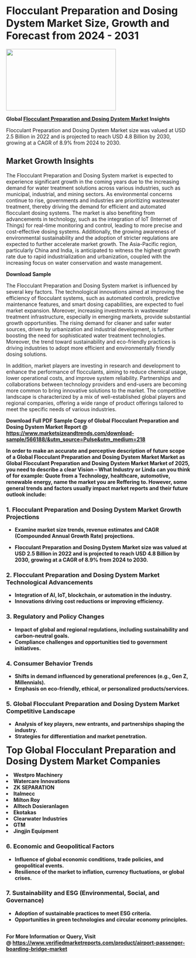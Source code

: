 <H1>Flocculant Preparation and Dosing Dystem Market Size, Growth and Forecast from 2024 - 2031</H1><img class="aligncenter size-medium wp-image-584254" src="https://thirdeyenews.in/wp-content/uploads/2024/09/Global-Market-Research-300x168.jpeg" alt="" width="300" height="168" /><p><strong>Global&nbsp;<a href="https://www.marketsizeandtrends.com/download-sample/566188/&amp;utm_source=Pulse&amp;utm_medium=218">Flocculant Preparation and Dosing Dystem Market</a> Insights</strong></p><p>Flocculant Preparation and Dosing Dystem Market size was valued at USD 2.5 Billion in 2022 and is projected to reach USD 4.8 Billion by 2030, growing at a CAGR of 8.9% from 2024 to 2030.</p><p><h2>Market Growth Insights</h2> <p>The Flocculant Preparation and Dosing System market is expected to experience significant growth in the coming years due to the increasing demand for water treatment solutions across various industries, such as municipal, industrial, and mining sectors. As environmental concerns continue to rise, governments and industries are prioritizing wastewater treatment, thereby driving the demand for efficient and automated flocculant dosing systems. The market is also benefiting from advancements in technology, such as the integration of IoT (Internet of Things) for real-time monitoring and control, leading to more precise and cost-effective dosing systems. Additionally, the growing awareness of environmental sustainability and the adoption of stricter regulations are expected to further accelerate market growth. The Asia-Pacific region, particularly China and India, is anticipated to witness the highest growth rate due to rapid industrialization and urbanization, coupled with the increasing focus on water conservation and waste management.</p> <p><strong>Download Sample</strong></p> <p>The Flocculant Preparation and Dosing System market is influenced by several key factors. The technological innovations aimed at improving the efficiency of flocculant systems, such as automated controls, predictive maintenance features, and smart dosing capabilities, are expected to fuel market expansion. Moreover, increasing investments in wastewater treatment infrastructure, especially in emerging markets, provide substantial growth opportunities. The rising demand for cleaner and safer water sources, driven by urbanization and industrial development, is further boosting the need for sophisticated water treatment technologies. Moreover, the trend toward sustainability and eco-friendly practices is driving industries to adopt more efficient and environmentally friendly dosing solutions.</p> <p>In addition, market players are investing in research and development to enhance the performance of flocculants, aiming to reduce chemical usage, lower operational costs, and improve system reliability. Partnerships and collaborations between technology providers and end-users are becoming more common to bring innovative solutions to the market. The competitive landscape is characterized by a mix of well-established global players and regional companies, offering a wide range of product offerings tailored to meet the specific needs of various industries.</p> <p><strong></p><p><span class=""><strong>Download Full PDF Sample Copy of Global Flocculant Preparation and Dosing Dystem Market Report</strong> @ <a href="https://www.marketsizeandtrends.com/download-sample/566188/&amp;utm_source=Pulse&amp;utm_medium=218" target="_blank">https://www.marketsizeandtrends.com/download-sample/566188/&amp;utm_source=Pulse&amp;utm_medium=218</a></span></p><p>In order to make an accurate and perceptive description of future scope of a Global&nbsp;Flocculant Preparation and Dosing Dystem Market Market as Global&nbsp;Flocculant Preparation and Dosing Dystem Market Market of 2025, you need to describe a clear Vision &ndash; What Industry or Linda can you think of for example: Quote from a Technology, healthcare, automotive, renewable energy, name the market you are Reffering to. However, some general trends and factors usually impact market reports and their future outlook include:</p><h3>1.&nbsp;<strong>Flocculant Preparation and Dosing Dystem Market Growth Projections</strong></h3><ul><li>Examine market size trends, revenue estimates and CAGR (Compounded Annual Growth Rate) projections.</li><li><p>Flocculant Preparation and Dosing Dystem Market size was valued at USD 2.5 Billion in 2022 and is projected to reach USD 4.8 Billion by 2030, growing at a CAGR of 8.9% from 2024 to 2030.</p></li></ul><h3>2.&nbsp;<strong>Flocculant Preparation and Dosing Dystem Market Technological Advancements</strong></h3><ul><li>Integration of AI, IoT, blockchain, or automation in the industry.</li><li>Innovations driving cost reductions or improving efficiency.</li></ul><h3>3.&nbsp;<strong>Regulatory and Policy Changes</strong></h3><ul><li>Impact of global and regional regulations, including sustainability and carbon-neutral goals.</li><li>Compliance challenges and opportunities tied to government initiatives.</li></ul><h3>4.&nbsp;<strong>Consumer Behavior Trends</strong></h3><ul><li>Shifts in demand influenced by generational preferences (e.g., Gen Z, Millennials).</li><li>Emphasis on eco-friendly, ethical, or personalized products/services.</li></ul><h3>5.&nbsp;<strong>Global Flocculant Preparation and Dosing Dystem Market Competitive Landscape</strong></h3><ul><li>Analysis of key players, new entrants, and partnerships shaping the industry.</li><li>Strategies for differentiation and market penetration.</li></ul><p data-pm-slice="1 1 []"><span style="color: inherit; font-family: inherit; font-size: 25px;">Top Global Flocculant Preparation and Dosing Dystem Market Companies</span></p><div class="" data-test-id=""><p><li>Westpro Machinery</li><li> Watercare Innovations</li><li> ZK SEPARATION</li><li> Italmecc</li><li> Milton Roy</li><li> Alltech Dosieranlagen</li><li> Ekotakas</li><li> Clearwater Industries</li><li> GTM</li><li> Jingjin Equipment</li></p></div><h3>6.&nbsp;<strong>Economic and Geopolitical Factors</strong></h3><ul><li>Influence of global economic conditions, trade policies, and geopolitical events.</li><li>Resilience of the market to inflation, currency fluctuations, or global crises.</li></ul><h3>7.&nbsp;<strong>Sustainability and ESG (Environmental, Social, and Governance)</strong></h3><ul><li>Adoption of sustainable practices to meet ESG criteria.</li><li>Opportunities in green technologies and circular economy principles.</li></ul><h2><strong style="font-size: 14px;">For More Information or Query, Visit @&nbsp;</strong><a style="background-color: #ffffff; font-size: 14px;" href="https://www.marketsizeandtrends.com/report/flocculant-preparation-and-dosing-dystem-market/" target="_blank">https://www.verifiedmarketreports.com/product/airport-passenger-boarding-bridge-market</a></h2>
